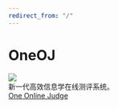 ```yaml
---
redirect_from: "/"
---
```


# OneOJ
![](https://img.shields.io/npm/v/hydrooj?label=OneOJ&style=flat)    
新一代高效信息学在线测评系统。          
[One Online Judge](https://oj.upan.ink)

